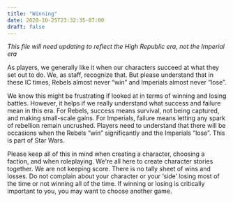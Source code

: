 ```yaml
---
title: "Winning"
date: 2020-10-25T23:32:35-07:00
draft: false
---
```


_This file will need updating to reflect the High Republic era, not the Imperial era_

As players, we generally like it when our characters succeed at what they set out to do. We, as staff, recognize that. But please understand that in these IC times, Rebels almost never “win” and Imperials almost never “lose”.

We know this might be frustrating if looked at in terms of winning and losing battles. However, it helps if we really understand what success and failure mean in this era. For Rebels, success means survival, not being captured, and making small-scale gains. For Imperials, failure means letting any spark of rebellion remain uncrushed. Players need to understand that there will be occasions when the Rebels “win” significantly and the Imperials “lose”. This is part of Star Wars.

Please keep all of this in mind when creating a character, choosing a faction, and when roleplaying. We're all here to create character stories together. We are not keeping score. There is no tally sheet of wins and losses. Do not complain about your character or your ‘side’ losing most of the time or not winning all of the time. If winning or losing is critically important to you, you may want to choose another game.